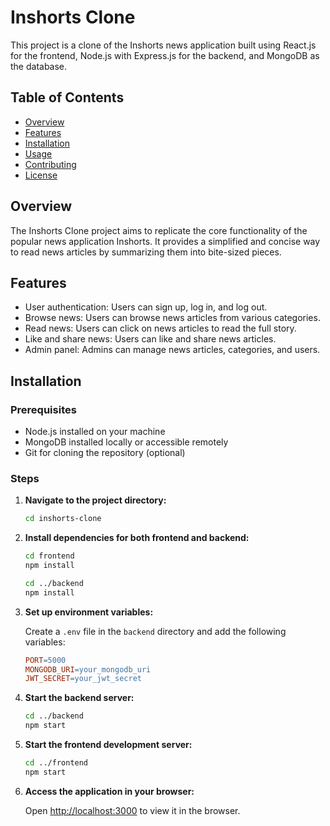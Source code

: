 # Inshorts Clone

This project is a clone of the Inshorts news application built using React.js for the frontend, Node.js with Express.js for the backend, and MongoDB as the database.

## Table of Contents

- [Overview](#overview)
- [Features](#features)
- [Installation](#installation)
- [Usage](#usage)
- [Contributing](#contributing)
- [License](#license)

## Overview

The Inshorts Clone project aims to replicate the core functionality of the popular news application Inshorts. It provides a simplified and concise way to read news articles by summarizing them into bite-sized pieces.

## Features

- User authentication: Users can sign up, log in, and log out.
- Browse news: Users can browse news articles from various categories.
- Read news: Users can click on news articles to read the full story.
- Like and share news: Users can like and share news articles.
- Admin panel: Admins can manage news articles, categories, and users.

## Installation

### Prerequisites

- Node.js installed on your machine
- MongoDB installed locally or accessible remotely
- Git for cloning the repository (optional)

### Steps

1. **Navigate to the project directory:**

    ```bash
    cd inshorts-clone
    ```

2. **Install dependencies for both frontend and backend:**

    ```bash
    cd frontend
    npm install

    cd ../backend
    npm install
    ```

3. **Set up environment variables:**

    Create a `.env` file in the `backend` directory and add the following variables:

    ```makefile
    PORT=5000
    MONGODB_URI=your_mongodb_uri
    JWT_SECRET=your_jwt_secret
    ```

4. **Start the backend server:**

    ```bash
    cd ../backend
    npm start
    ```

5. **Start the frontend development server:**

    ```bash
    cd ../frontend
    npm start
    ```

6. **Access the application in your browser:**

    Open [http://localhost:3000](http://localhost:3000) to view it in the browser.

